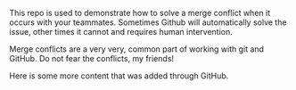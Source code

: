 This repo is used to demonstrate how to solve a merge conflict when it occurs with your teammates. Sometimes Github will automatically solve the issue, other times it cannot and requires human intervention.

Merge conflicts are a very very, common part of working with git and GitHub. Do not fear the conflicts, my friends!

Here is some more content that was added through GitHub.
